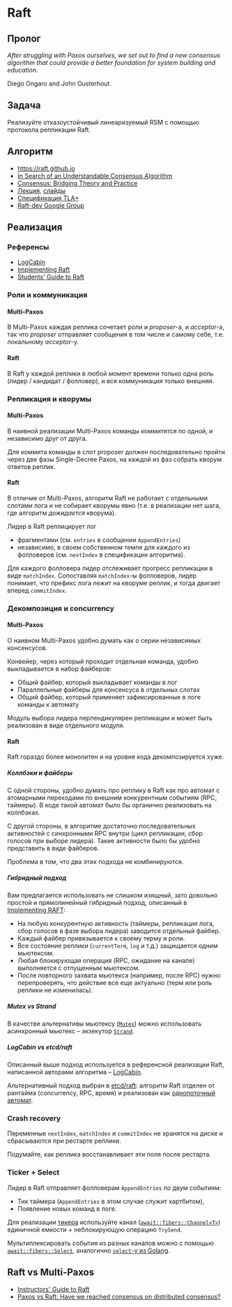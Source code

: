 # Raft

## Пролог

_After struggling with Paxos ourselves, we set out to find a new consensus algorithm that could provide a better foundation for system building and education_.

Diego Ongaro and John Ousterhout.

## Задача

Реализуйте отказоустойчивый линеаризуемый RSM с помощью протокола репликации Raft.

## Алгоритм

- https://raft.github.io
- [In Search of an Understandable Consensus Algorithm](https://raft.github.io/raft.pdf)
- [Consensus: Bridging Theory and Practice](https://github.com/ongardie/dissertation)
- [Лекция](https://www.youtube.com/watch?v=YbZ3zDzDnrw), [слайды](https://ongardie.net/static/raft/userstudy/raft.pdf)
- [Спецификация TLA+](https://github.com/ongardie/raft.tla/blob/master/raft.tla)
- [Raft-dev Google Group](https://groups.google.com/g/raft-dev)

## Реализация

### Референсы

- [LogCabin](https://github.com/logcabin/logcabin)
- [Implementing Raft](https://eli.thegreenplace.net/2020/implementing-raft-part-0-introduction/)
- [Students' Guide to Raft](https://thesquareplanet.com/blog/students-guide-to-raft/)

### Роли и коммуникация

#### Multi-Paxos

В Multi-Paxos каждая реплика сочетает роли и _proposer_-а, и _acceptor_-а, так что _proposer_ отправляет сообщения в том числе и самому себе, т.е. локальному _acceptor_-у.

#### Raft

В Raft у каждой реплики в любой момент времени только одна роль (лидер / кандидат / фолловер), и вся коммуникация только внешняя.

### Репликация и кворумы

#### Multi-Paxos

В наивной реализации Multi-Paxos команды коммитятся по одной, и независимо друг от друга. 

Для коммита команды в слот proposer должен последовательно пройти через две фазы Single-Decree Paxos, на каждой из фаз собрать кворум ответов реплик.

#### Raft

В отличие от Multi-Paxos, алгоритм Raft не работает с отдельными слотами лога и не собирает кворумы явно (т.е. в реализации нет шага, где алгоритм _дожидается_ кворума). 

Лидер в Raft реплицирует лог 
- фрагментами (см. `entries` в сообщении `AppendEntries`) 
- независимо, в своем собственном темпе для каждого из фолловеров (см. `nextIndex` в спецификации алгоритма).

Для каждого фолловера лидер отслеживает прогресс репликации в виде `matchIndex`. Сопоставляя `matchIndex`-ы фолловеров, лидер понимает, что префикс лога лежит на кворуме реплик, и тогда двигает вперед `commitIndex`.

### Декомпозиция и concurrency

#### Multi-Paxos

О наивном Multi-Paxos удобно думать как о серии независимых консенсусов.

Конвейер, через который проходит отдельная команда, удобно выкладывается
в набор файберов:
- Общий файбер, который выкладывает команды в лог
- Параллельные файберы для консенсуса в отдельных слотах
- Общий файбер, который применяет зафиксированные в логе команды к автомату

Модуль выбора лидера перпендикулярен репликации и может быть реализован в виде отдельного модуля.

#### Raft

Raft гораздо более монолитен и на уровне кода декомпозируется хуже.

##### Коллбэки и файберы

С одной стороны, удобно думать про реплику в Raft как про автомат с атомарными переходами по внешним конкурентным событиям (RPC, таймеры).
В коде такой автомат было бы органично реализовать на коллбэках.

С другой стороны, в алгоритме достаточно последовательных активностей с синхронными RPC внутри (цикл репликации, сбор голосов при выборе лидера). Такие активности было бы удобно представить в виде файберов.

Проблема в том, что два этих подхода не комбинируются.

##### Гибридный подход

Вам предлагается использовать не слишком изящный, зато довольно простой и прямолинейный гибридный подход, описанный в [Implementing RAFT](https://eli.thegreenplace.net/2020/implementing-raft-part-0-introduction/):

- На любую конкурентную активность (таймеры, репликация лога, сбор голосов в фазе выбора лидера) заводится отдельный файбер.
- Каждый файбер привязывается к своему терму и роли.
- Все состояние реплики (`currentTerm`, `log` и т.д.) защищается одним мьютексом.
- Любая блокирующая операция (RPC, ожидание на канале) выполняется с отпущенным мьютексом.
- После повторного захвата мьютекса (например, после RPC) нужно перепроверять, что действие все еще актуально (терм или роль реплики не изменилась).

##### Mutex vs Strand

В качестве альтернативы мьютексу ([`Mutex`](https://gitlab.com/Lipovsky/await/-/blob/master/await/executors/mutex.hpp)) можно использовать асинхронный мьютекс – экзекутор [`Strand`](https://gitlab.com/Lipovsky/await/-/blob/master/await/executors/strand.hpp).

##### LogCabin vs etcd/raft

Описанный выше подход используется в референсной реализации Raft, написанной авторами алгоритма – [LogCabin](https://github.com/logcabin/logcabin).

Альтернативный подход выбран в [etcd/raft](https://github.com/etcd-io/etcd/tree/main/raft): алгоритм Raft отделен от рантайма (concurrency, RPC, время) и реализован как [однопоточный автомат](https://github.com/etcd-io/etcd/blob/8f17652c6096757feaf68973161508730ba2fa57/raft/raft.go#L847).

### Crash recovery

Переменные `nextIndex`, `matchIndex` и `commitIndex` не хранятся на диске и сбрасываются при рестарте реплики.

Подумайте, как реплика восстанавливает эти поля после рестарта.

### Ticker + Select

Лидер в Raft отправляет фолловерам `AppendEntries` по двум событиям:
- Тик таймера (`AppendEntries` в этом случае служит хартбитом),
- Появление новых команд в логе.

Для реализации [тикера](https://gobyexample.com/tickers) используйте канал ([`await::fibers::Channel<T>`](https://gitlab.com/Lipovsky/await/-/blob/master/await/fibers/sync/channel.hpp)) единичной емкости + неблокирующую операцию `TrySend`.

Мультиплексировать события из разных каналов можно с помощью [`await::fibers::Select`](https://gitlab.com/Lipovsky/await/-/blob/master/await/fibers/sync/select.hpp), аналогично [`select`-у из Golang](https://gobyexample.com/select).

## Raft vs Multi-Paxos

- [Instructors' Guide to Raft](https://thesquareplanet.com/blog/instructors-guide-to-raft/)
- [Paxos vs Raft: Have we reached consensus on distributed consensus?](https://arxiv.org/abs/2004.05074)
